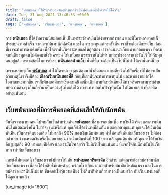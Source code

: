 ```yaml
---
title: 'พนันบอล ที่ได้รับการยอมรับอย่างมากว่าเป็นช่องทางที่สร้างรายได้ได้จริง'
date: Tue, 31 Aug 2021 13:46:33 +0000
draft: false
tags: ['พนันบอล', 'เว็บแทงบอล', 'แทงบอล', 'แทงบอล']
---
```


การ **พนันบอล** ที่ได้รับความนิยมตอนนี้ เป็นเพราะว่าหาเงินได้ง่ายจากการเล่น และมีใครหลายๆคนก็ประสบความสำเร็จ จากการเล่นมานักต่อนัก และในการลงทุนแต่ละครั้งนั้น เราก็จะต้องศึกษาเว็บ ก่อนที่เราจะทำการลงเดิมพัน เพื่อให้เรานั้นวิเคราะห์บอลให้ถูกต้อง เราขอแนะนำเว็บแทงบอลของเรา ที่ครบจบที่เดียวทุกคนไม่ต้องมานั่งวิเคราะห์ ให้เหนื่อยเพราะเรานั้นได้ทำ บทสรุปของการแข่งขันไว้ ให้กับทุกคนอยู่แล้ว เพราะข้อดีในการที่เรา **พนันบอลผ่านเว็บ** นั้นก็คือ จะต้องเป็นเว็บที่ไม่ทำให้เรานั้นเหนื่อย

เพราะหลายๆเว็บ [**พนันบอล**](/archives/) ทำให้ใครหลายๆคนต้องมานั่งคิดเยอะ และเสียเงินไปกับเรื่องที่ไม่ควรเสีย ด้วยเหตุนี้เราจึงมีต้อง **เลือกเว็บพนันบอลที่ดี** ก่อนที่เรานั้นจะทำการลงทุนไป และหากเราอยากได้โอกาสชนะมากขึ้น เราก็เพียงแค่ศึกษาเรื่องเทคนิคเพิ่มเติม ตามที่เหล่าเซียนได้ทำ หรือเราสามารถอ่านบทความต่างๆ เก็บเกี่ยวมาเป็นความรู้เพิ่มเติมได้ การแทงบอลในปัจจุบันนั้น ไม่ได้ยากอย่างที่เราคิดอย่างแน่นอน

**เว็บพนันบอลที่มีการคืนยอดที่เล่นเสียให้กับนักพนัน**
-----------------------------------------------------

วันนี้เราจะพาทุกคน ไปพบกับเว็บสำหรับเล่น **พนันบอล** ที่สามารถเล่นเพื่อ หาเงินได้จริงๆ และการเดิมพันในแต่ละครั้งนั้น ไม่ว่าจะชนะหรือแพ้ คุณก็ยังได้เงินเหมือนกัน แต่แค่เวลาคุณแพ้ คุณจะได้เงินเดิมพันคืน เป็นการคืนยอดเสีย ให้มากถึง 90% ของเงินเดิมพันเลย ทำให้คนที่เล่นกับเว็บของเรา ไม่ต้องกลัวเลย ว่าจะหมดเงินหรือไม่ อยากคุณวางเงินเดิมพันที่ 100 บาท แล้วคุณเดิมพันแพ้ คุณจะได้รับเงินคืนสูงสุดถึง 90 บาทเลยทีเดียว และเรามั่นใจเลยว่า ไม่มีเว็บไหนแน่นอน ที่แจกให้กับนักพนันในเว็บมาก เท่ากับเว็บของเรา

และยังไม่พอแค่นี้ เว็บของเรายังมีการให้เล่น **พนันบอล ฟรีเครดิต** อีกด้วย แต่คุณจะต้องสมัครสมาชิก กับเว็บของเรา เพื่อจะได้รับสิทธิ์พิเศษต่างๆ พร้อมโปรอีกมากมายสำหรับสมาชิกใหม่ของเรา และในการสมัครของเรานั้นก็ไม่ยาก ขั้นตอนไม่วุ่นวายเพียง ไม่กี่นาทีท่านก็สามารถเป็นสมาชิก กับเว็บแทงบอลที่ได้คุณภาพแล้ว

\[ux\_image id="600"\]